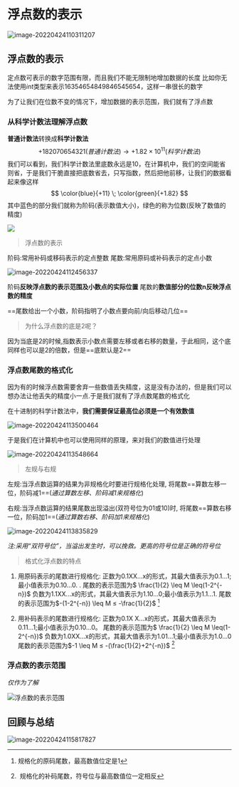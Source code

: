 # 浮点数的表示

![image-20220424110311207](https://pic.imgdb.cn/item/6264bdb9239250f7c588575c.png)

## 浮点数的表示

定点数可表示的数字范围有限，而且我们不能无限制地增加数据的长度
比如你无法使用$int$类型来表示$16354654849846545654$，这样一串很长的数字

为了让我们在位数不变的情况下，增加数据的表示范围，我们就有了浮点数

### 从科学计数法理解浮点数

**普通计数法**转换成**科学计数法**
$$
+182070654321(普通计数法) \rightarrow +1.82 \times 10^{11}(科学计数法)
$$
我们可以看到，我们科学计数法里底数永远是10，在计算机中，我们的空间能省则省，于是我们干脆直接把底数省去，只写指数，然后把他前移，让我们的数据看起来像这样
$$
\color{blue}{+11} \; \color{green}{+1.82}
$$
其中蓝色的部分我们就称为阶码(表示数值大小)，绿色的称为位数(反映了数值的精度)

![](https://s2.loli.net/2022/04/24/f1nTOj4YwsB3m9a.png)

> 浮点数的表示

阶码:常用补码或移码表示的定点整数
尾数:常用原码或补码表示的定点小数

![image-20220424112456337](https://s2.loli.net/2022/04/24/ZkLSgCTMwsyv46l.png)

阶码**反映浮点数的表示范围及小数点的实际位置**
尾数的**数值部分的位数n反映浮点数的精度**

==尾数给出一个小数，阶码指明了小数点要向前/向后移动几位==

> 为什么浮点数的底是2呢？

因为当底是2的时候,指数表示小数点需要左移或者右移的数量，于此相同，这个底同样也可以是2的倍数，但是==底默认是2==

### 浮点数尾数的格式化

因为有的时候浮点数需要舍弃一些数值丢失精度，这是没有办法的，但是我们可以想办法让他丢失的精度小一点.于是我们就有了浮点数尾数的格式化

在十进制的科学计数法中，**我们需要保证最高位必须是一个有效数值**

![image-20220424113500464](https://s2.loli.net/2022/04/24/a6c8TfL5ZomJpzh.png)

于是我们在计算机中也可以使用同样的原理，来对我们的数值进行处理


![image-20220424113548664](https://s2.loli.net/2022/04/24/lzu946jpXk1QIZe.png)

> 左规与右规

左规:当浮点数运算的结果为非规格化时要进行规格化处理,
将尾数==算数左移一位，阶码减1==(*通过算数左移、阶码减1来规格化*)

右规:当浮点数运算的结果尾数出现溢出(双符号位为01或10)时,
将尾数==算数右移一位，阶码加1==(*通过算数右移、阶码加1来规格化*)

![image-20220424113835829](https://s2.loli.net/2022/04/24/SnDTGY4OgIK1ucm.png)

*注:采用“双符号位”，当溢出发生时，可以挽救。更高的符号位是正确的符号位*

> 格式化浮点数的特点

1. 用原码表示的尾数进行规格化:
   正数为0.1XX...x的形式，其最大值表示为0.1...1;最小值表示为0.10...0. .
   尾数的表示范围为$ \frac{1}{2} \leq M \leq(1-2^{-n})$
   负数为1.1XX...x的形式，其最大值表示为1.10...0;最小值表示为1.1...1.
   尾数的表示范围为$-(1-2^{-n}) \leq M ≤ -\frac{1}{2}$ [^标注1]

[^标注1]:规格化的原码尾数，最高数值位定是1

2. 用补码表示的尾数进行规格化:
   正数为0.1X X...x的形式，其最大值表示为0.11...1;最小值表示为0.10...0。
   尾数的表示范围为$ \frac{1}{2} \leq M \leq(1-2^{-n})$
   负数为1.0XX...x的形式，其最大值表示为1.01...1;最小值表示为1.0...0
   尾数的表示范围为$-1 \leq M ≤ -(\frac{1}{2}+2^{-n})$ [^标注 2]

[^标注 2]: 规格化的补码尾数，符号位与最高数值位一定相反

### 浮点数的表示范围

*仅作为了解*

![浮点数的表示范围](https://pic.imgdb.cn/item/6264ca4c239250f7c5a49188.jpg)



## 回顾与总结

![image-20220424115817827](https://pic.imgdb.cn/item/6264caa4239250f7c5a555b4.png)
